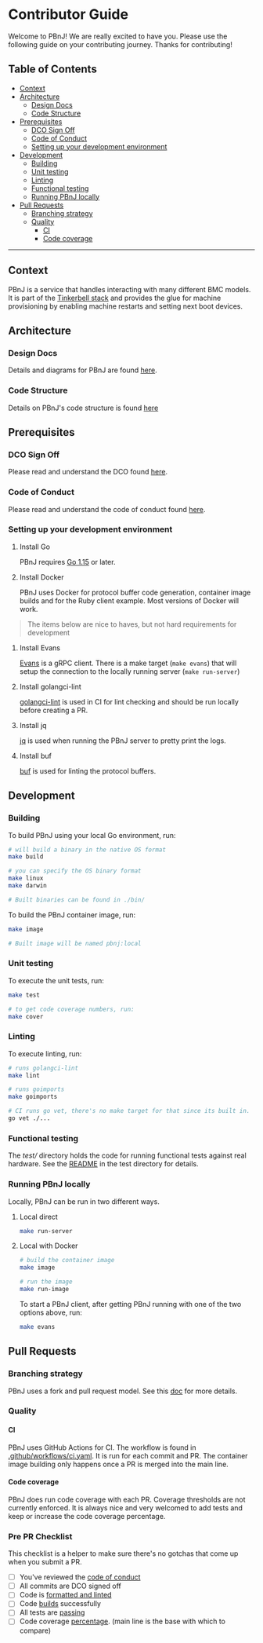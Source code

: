 # Contributor Guide

Welcome to PBnJ! We are really excited to have you.
Please use the following guide on your contributing journey.
Thanks for contributing!

## Table of Contents

- [Context](#Context)
- [Architecture](#Architecture)
  - [Design Docs](#Design-Docs)
  - [Code Structure](#Code-Structure)
- [Prerequisites](#Prerequisites)
  - [DCO Sign Off](#DCO-Sign-Off)
  - [Code of Conduct](#Code-of-Conduct)
  - [Setting up your development environment](#Setting-up-your-development-environment)
- [Development](#Development)
  - [Building](#Building)
  - [Unit testing](#Unit-testing)
  - [Linting](#Linting)
  - [Functional testing](#Functional-testing)
  - [Running PBnJ locally](#Running-PBnJ-locally)
- [Pull Requests](#Pull-Requests)
  - [Branching strategy](#Branching-strategy)
  - [Quality](#Quality)
    - [CI](#CI)
    - [Code coverage](#Code-coverage)

---

## Context

PBnJ is a service that handles interacting with many different BMC models.
It is part of the [Tinkerbell stack](https://tinkerbell.org) and provides the glue for machine provisioning by enabling machine restarts and setting next boot devices.

## Architecture

### Design Docs

Details and diagrams for PBnJ are found [here](docs/design/DESIGN.md).

### Code Structure

Details on PBnJ's code structure is found [here](docs/CODE_STRUCTURE.md)

## Prerequisites

### DCO Sign Off

Please read and understand the DCO found [here](docs/DCO.md).

### Code of Conduct

Please read and understand the code of conduct found [here](https://github.com/tinkerbell/.github/blob/main/CODE_OF_CONDUCT.md).

### Setting up your development environment

1. Install Go

   PBnJ requires [Go 1.15](https://golang.org/dl/) or later.

2. Install Docker

   PBnJ uses Docker for protocol buffer code generation, container image builds and for the Ruby client example.
   Most versions of Docker will work.

> The items below are nice to haves, but not hard requirements for development

1. Install Evans

   [Evans](https://github.com/ktr0731/evans#installation) is a gRPC client.
   There is a make target (`make evans`) that will setup the connection to the locally running server (`make run-server`)

2. Install golangci-lint

   [golangci-lint](https://golangci-lint.run/usage/install/) is used in CI for lint checking and should be run locally before creating a PR.

3. Install jq

   [jq](https://stedolan.github.io/jq/download/) is used when running the PBnJ server to pretty print the logs.

4. Install buf

   [buf](https://buf.build/docs/installation) is used for linting the protocol buffers.

## Development

### Building

To build PBnJ using your local Go environment, run:

```bash
# will build a binary in the native OS format
make build

# you can specify the OS binary format
make linux
make darwin

# Built binaries can be found in ./bin/
```

To build the PBnJ container image, run:

```bash
make image

# Built image will be named pbnj:local
```

### Unit testing

To execute the unit tests, run:

```bash
make test

# to get code coverage numbers, run:
make cover
```

### Linting

To execute linting, run:

```bash
# runs golangci-lint
make lint

# runs goimports
make goimports

# CI runs go vet, there's no make target for that since its built in.
go vet ./...
```

### Functional testing

The _test/_ directory holds the code for running functional tests against real hardware.
See the [README](test/README.md) in the test directory for details.

### Running PBnJ locally

Locally, PBnJ can be run in two different ways.

1. Local direct

   ```bash
   make run-server
   ```

2. Local with Docker

   ```bash
   # build the container image
   make image

   # run the image
   make run-image
   ```

   To start a PBnJ client, after getting PBnJ running with one of the two options above, run:

   ```bash
   make evans
   ```

## Pull Requests

### Branching strategy

PBnJ uses a fork and pull request model.
See this [doc](https://guides.github.com/activities/forking/) for more details.

### Quality

#### CI

PBnJ uses GitHub Actions for CI.
The workflow is found in [.github/workflows/ci.yaml](.github/workflows/ci.yaml).
It is run for each commit and PR.
The container image building only happens once a PR is merged into the main line.

#### Code coverage

PBnJ does run code coverage with each PR.
Coverage thresholds are not currently enforced.
It is always nice and very welcomed to add tests and keep or increase the code coverage percentage.

### Pre PR Checklist

This checklist is a helper to make sure there's no gotchas that come up when you submit a PR.

- [ ] You've reviewed the [code of conduct](#Code-of-Conduct)
- [ ] All commits are DCO signed off
- [ ] Code is [formatted and linted](#Linting)
- [ ] Code [builds](#Building) successfully
- [ ] All tests are [passing](#Unit-testing)
- [ ] Code coverage [percentage](#Code-coverage). (main line is the base with which to compare)
